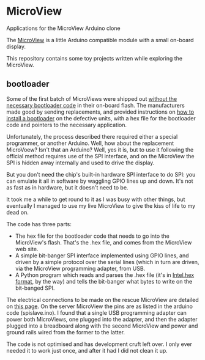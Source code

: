 # MicroView
Applications for the MicroView Arduino clone

The [MicroView](https://www.sparkfun.com/products/12923) is a little Arduino compatible
module with a small on-board display.

This repository contains some toy projects written while exploring the MicroView.

## bootloader

Some of the first batch of MicroViews were shipped out [without the necessary 
bootloader code](https://learn.sparkfun.com/tutorials/installing-a-bootloader-on-the-microview)
in their on-board flash. The manufacturers made good by sending replacements, and
provided instructions on 
[how to install a bootloader](https://learn.sparkfun.com/tutorials/installing-a-bootloader-on-the-microview)
on the defective units, with a hex file for the bootloader code and pointers to the
necessary application.

Unfortunately, the process described there required either a special programmer, or another Arduino.
Well, how about the replacement MicroVoew? Isn't that an Arduino? Well, yes it is, but
to use it following the official method requires use of the SPI interface, and on the MicroView
the SPI is hidden away internally and used to drive the display.

But you don't need the chip's built-in hardware SPI interface to do SPI: you can emulate it all
in software by waggling GPIO lines up and down. It's not as fast as in hardware, but it doesn't
need to be.

It took me a while to get round to it as I was busy with other things, but eventually I
managed to use my live MicroView to give the kiss of life to my dead on.

The code has three parts:

 * The hex file for the bootloader code that needs to go into the MicroView's flash. That's
the .hex file, and comes from the MicroView web site.
 * A simple bit-banger SPI interface implemented using GPIO lines, and driven by a simple protocol
over the serial lines (which in turn are driven, via the MicroView programming adapter, from
USB.
 * A Python program which reads and parses the .hex file (it's in 
[Intel.hex format](https://en.wikipedia.org/wiki/Intel_HEX), by the way) and tells
the bit-banger what bytes to write on the bit-banged SPI.

The electrical connections to be made on the rescue MicroView are detailed on
[this page](https://learn.sparkfun.com/tutorials/installing-a-bootloader-on-the-microview).
On the server MicroView the pins are as listed in the arduino code (spislave.ino).
I found that a single USB programming adapter can power both MicroViews, one plugged
into the adapter, and then the adapter plugged into a breadboard along with the
second MicroView and power and ground rails wired from the former to the latter.

The code is not optimised and has development cruft left over. I only ever needed it
to work just once, and after it had I did not clean it up.

